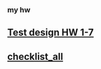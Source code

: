 ### my hw

## [Test design HW 1-7](https://docs.google.com/spreadsheets/d/1p8qgp4cA6c5PszlS0PTRtRJ_aeXX2F4NBGUwsPbZhxk/edit?usp=sharing)

## [checklist_all]()
